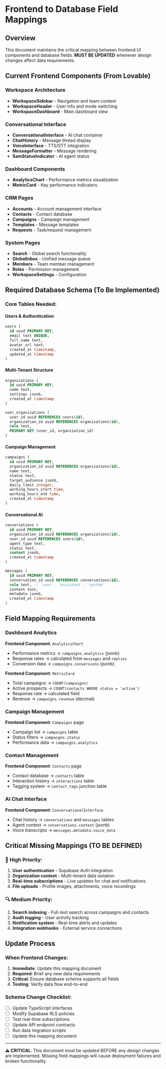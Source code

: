 # Frontend to Database Field Mappings

## Overview
This document maintains the critical mapping between frontend UI components and database fields. **MUST BE UPDATED** whenever design changes affect data requirements.

## Current Frontend Components (From Lovable)

### Workspace Architecture
- **WorkspaceSidebar** - Navigation and team context
- **WorkspaceHeader** - User info and mode switching  
- **WorkspaceDashboard** - Main dashboard view

### Conversational Interface
- **ConversationalInterface** - AI chat container
- **ChatHistory** - Message thread display
- **VoiceInterface** - TTS/STT integration
- **MessageFormatter** - Message rendering
- **SamStatusIndicator** - AI agent status

### Dashboard Components
- **AnalyticsChart** - Performance metrics visualization
- **MetricCard** - Key performance indicators

### CRM Pages
- **Accounts** - Account management interface
- **Contacts** - Contact database
- **Campaigns** - Campaign management
- **Templates** - Message templates
- **Requests** - Task/request management

### System Pages
- **Search** - Global search functionality
- **GlobalInbox** - Unified message queue
- **Members** - Team member management
- **Roles** - Permission management
- **WorkspaceSettings** - Configuration

## Required Database Schema (To Be Implemented)

### Core Tables Needed:

#### Users & Authentication
```sql
users (
  id uuid PRIMARY KEY,
  email text UNIQUE,
  full_name text,
  avatar_url text,
  created_at timestamp,
  updated_at timestamp
)
```

#### Multi-Tenant Structure  
```sql
organizations (
  id uuid PRIMARY KEY,
  name text,
  settings jsonb,
  created_at timestamp
)

user_organizations (
  user_id uuid REFERENCES users(id),
  organization_id uuid REFERENCES organizations(id),
  role text,
  PRIMARY KEY (user_id, organization_id)
)
```

#### Campaign Management
```sql
campaigns (
  id uuid PRIMARY KEY,
  organization_id uuid REFERENCES organizations(id),
  name text,
  status text,
  target_audience jsonb,
  daily_limit integer,
  working_hours_start time,
  working_hours_end time,
  created_at timestamp
)
```

#### Conversational AI
```sql
conversations (
  id uuid PRIMARY KEY,
  organization_id uuid REFERENCES organizations(id),
  user_id uuid REFERENCES users(id),
  agent_type text,
  status text,
  context jsonb,
  created_at timestamp
)

messages (
  id uuid PRIMARY KEY,
  conversation_id uuid REFERENCES conversations(id),
  role text, -- 'user', 'assistant', 'system'
  content text,
  metadata jsonb,
  created_at timestamp
)
```

## Field Mapping Requirements

### Dashboard Analytics
**Frontend Component**: `AnalyticsChart`
- Performance metrics → `campaigns.analytics` (jsonb)
- Response rates → calculated from `messages` and `replies`
- Conversion data → `campaigns.conversions` (jsonb)

**Frontend Component**: `MetricCard`  
- Total campaigns → `COUNT(campaigns)`
- Active prospects → `COUNT(contacts WHERE status = 'active')`
- Response rate → calculated field
- Revenue → `campaigns.revenue` (decimal)

### Campaign Management
**Frontend Component**: `Campaigns` page
- Campaign list → `campaigns` table
- Status filters → `campaigns.status`
- Performance data → `campaigns.analytics`

### Contact Management
**Frontend Component**: `Contacts` page
- Contact database → `contacts` table
- Interaction history → `interactions` table
- Tagging system → `contact_tags` junction table

### AI Chat Interface
**Frontend Component**: `ConversationalInterface`
- Chat history → `conversations` and `messages` tables
- Agent context → `conversations.context` (jsonb)
- Voice transcripts → `messages.metadata.voice_data`

## Critical Missing Mappings (TO BE DEFINED)

### 🚨 High Priority:
1. **User authentication** - Supabase Auth integration
2. **Organization context** - Multi-tenant data isolation
3. **Real-time subscriptions** - Live updates for chat and notifications
4. **File uploads** - Profile images, attachments, voice recordings

### 🔍 Medium Priority:
1. **Search indexing** - Full-text search across campaigns and contacts
2. **Audit logging** - User activity tracking
3. **Notification system** - Real-time alerts and updates
4. **Integration webhooks** - External service connections

## Update Process

### When Frontend Changes:
1. **Immediate**: Update this mapping document
2. **Required**: Brief any new data requirements
3. **Critical**: Ensure database schema supports all fields
4. **Testing**: Verify data flow end-to-end

### Schema Change Checklist:
- [ ] Update TypeScript interfaces
- [ ] Modify Supabase RLS policies  
- [ ] Test real-time subscriptions
- [ ] Update API endpoint contracts
- [ ] Run data migration scripts
- [ ] Update this mapping document

---

**⚠️ CRITICAL**: This document must be updated BEFORE any design changes are implemented. Missing field mappings will cause deployment failures and broken functionality.